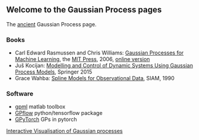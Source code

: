 ## Welcome to the Gaussian Process pages

The [ancient](ancient) Gaussian Process page.

### Books ###

- Carl Edward Rasmussen and Chris Williams: [Gaussian Processes for Machine Learning](gpml), the [MIT Press](https://mitpress.mit.edu), 2006, [online version](gpml/chapters)
- Juš Kocijan: [Modelling and Control of Dynamic Systems Using Gaussian Process Models](https://link.springer.com/book/10.1007/978-3-319-21021-6), Springer 2015
- Grace Wahba: [Spline Models for Observational Data](https://doi.org/10.1137/1.9781611970128), SIAM, 1990

### Software ###

- [gpml](gpml/code) matlab toolbox
- [GPflow](http://gpflow.org) python/tensorflow package
- [GPyTorch](http://gpythorch.ai) GPs in pytorch

[Interactive Visualisation of Gaussian processes](http://www.infinitecuriosity.org/vizgp)
